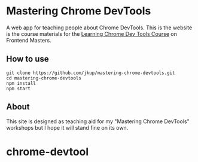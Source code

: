 # Mastering Chrome DevTools

A web app for teaching people about Chrome DevTools. This is the website is the course materials for the [Learning Chrome Dev Tools Course](https://frontendmasters.com/courses/chrome-dev-tools-v2/) on Frontend Masters.

## How to use

```
git clone https://github.com/jkup/mastering-chrome-devtools.git
cd mastering-chrome-devtools
npm install
npm start
```

## About

This site is designed as teaching aid for my "Mastering Chrome DevTools" workshops but I hope it will stand fine on its own.
# chrome-devtool
